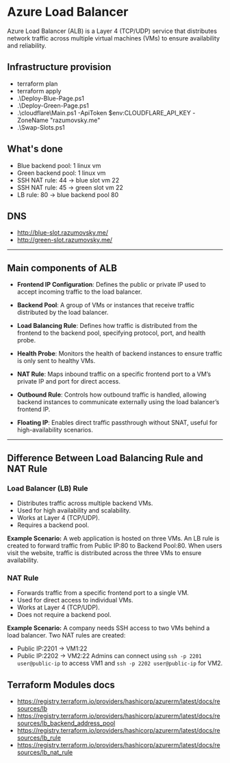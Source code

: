 # Azure Load Balancer

Azure Load Balancer (ALB) is a Layer 4 (TCP/UDP) service that distributes network traffic across multiple virtual
machines (VMs) to ensure availability and reliability.

## Infrastructure provision

- terraform plan
- terraform apply
- .\Deploy-Blue-Page.ps1
- .\Deploy-Green-Page.ps1
- .\cloudflare\Main.ps1 -ApiToken $env:CLOUDFLARE_API_KEY -ZoneName "razumovsky.me"
- .\Swap-Slots.ps1

## What's done

- Blue backend pool: 1 linux vm
- Green backend pool: 1 linux vm
- SSH NAT rule: 44 -> blue slot vm 22
- SSH NAT rule: 45 -> green slot vm 22
- LB rule: 80 -> blue backend pool 80

## DNS

- http://blue-slot.razumovsky.me/
- http://green-slot.razumovsky.me/

---

## Main components of ALB

- **Frontend IP Configuration**: Defines the public or private IP used to accept incoming traffic to the load balancer.

- **Backend Pool**: A group of VMs or instances that receive traffic distributed by the load balancer.

- **Load Balancing Rule**: Defines how traffic is distributed from the frontend to the backend pool, specifying
  protocol, port, and health probe.

- **Health Probe**: Monitors the health of backend instances to ensure traffic is only sent to healthy VMs.

- **NAT Rule**: Maps inbound traffic on a specific frontend port to a VM’s private IP and port for direct access.

- **Outbound Rule**: Controls how outbound traffic is handled, allowing backend instances to communicate externally
  using the load balancer’s frontend IP.

- **Floating IP**: Enables direct traffic passthrough without SNAT, useful for high-availability scenarios.

---

## Difference Between Load Balancing Rule and NAT Rule

### **Load Balancer (LB) Rule**

- Distributes traffic across multiple backend VMs.
- Used for high availability and scalability.
- Works at Layer 4 (TCP/UDP).
- Requires a backend pool.

**Example Scenario:**
A web application is hosted on three VMs. An LB rule is created to forward traffic from Public IP:80 to Backend Pool:80.
When users visit the website, traffic is distributed across the three VMs to ensure availability.

### **NAT Rule**

- Forwards traffic from a specific frontend port to a single VM.
- Used for direct access to individual VMs.
- Works at Layer 4 (TCP/UDP).
- Does not require a backend pool.

**Example Scenario:**
A company needs SSH access to two VMs behind a load balancer. Two NAT rules are created:

- Public IP:2201 → VM1:22
- Public IP:2202 → VM2:22
  Admins can connect using `ssh -p 2201 user@public-ip` to access VM1 and `ssh -p 2202 user@public-ip` for VM2.

## Terraform Modules docs

- https://registry.terraform.io/providers/hashicorp/azurerm/latest/docs/resources/lb
- https://registry.terraform.io/providers/hashicorp/azurerm/latest/docs/resources/lb_backend_address_pool
- https://registry.terraform.io/providers/hashicorp/azurerm/latest/docs/resources/lb_rule
- https://registry.terraform.io/providers/hashicorp/azurerm/latest/docs/resources/lb_nat_rule



